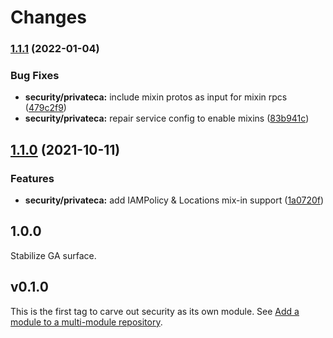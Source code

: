 # Changes

### [1.1.1](https://www.github.com/googleapis/google-cloud-go/compare/security/v1.1.0...security/v1.1.1) (2022-01-04)


### Bug Fixes

* **security/privateca:** include mixin protos as input for mixin rpcs ([479c2f9](https://www.github.com/googleapis/google-cloud-go/commit/479c2f90d556a106b25ebcdb1539d231488182da))
* **security/privateca:** repair service config to enable mixins ([83b941c](https://www.github.com/googleapis/google-cloud-go/commit/83b941c0983e44fdd18ceee8c6f3e91219d72ad1))

## [1.1.0](https://www.github.com/googleapis/google-cloud-go/compare/security/v1.0.0...security/v1.1.0) (2021-10-11)


### Features

* **security/privateca:** add IAMPolicy & Locations mix-in support ([1a0720f](https://www.github.com/googleapis/google-cloud-go/commit/1a0720f2f33bb14617f5c6a524946a93209e1266))

## 1.0.0

Stabilize GA surface.

## v0.1.0

This is the first tag to carve out security as its own module. See
[Add a module to a multi-module repository](https://github.com/golang/go/wiki/Modules#is-it-possible-to-add-a-module-to-a-multi-module-repository).
